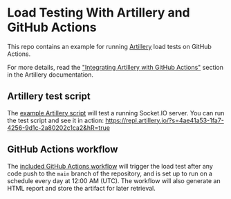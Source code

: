# Load Testing With Artillery and GitHub Actions

This repo contains an example for running [Artillery](https://artillery.io/) load tests on GitHub Actions.

For more details, read the ["Integrating Artillery with GitHub Actions"](https://artillery.io/docs/guides/integration-guides/github-actions.html) section in the Artillery documentation.

## Artillery test script

The [example Artillery script](tests/performance/socket-io.yml) will test a running Socket.IO server. You can run the test script and see it in action: https://repl.artillery.io/?s=4ae41a53-1fa7-4256-9d1c-2a80202c1ca2&hR=true

## GitHub Actions workflow

The [included GitHub Actions workflow](.github/workflows/load-test.yml) will trigger the load test after any code push to the `main` branch of the repository, and is set up to run on a schedule every day at 12:00 AM (UTC). The workflow will also generate an HTML report and store the artifact for later retrieval.
